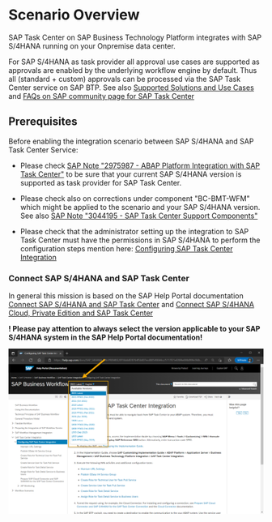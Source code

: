 # Scenario Overview


SAP Task Center on SAP Business Technology Platform integrates with SAP S/4HANA running on your Onpremise data center.

For SAP S/4HANA as task provider all approval use cases are supported as approvals are enabled by the underlying workflow engine by default. Thus all (standard + custom) approvals can be processed via the SAP Task Center service on SAP BTP. See also [Supported Solutions and Use Cases](https://help.sap.com/docs/TASK_CENTER/08cbda59b4954e93abb2ec85f1db399d/758209c5763840b3bce63327a02debbb.html) and [FAQs on SAP community page for SAP Task Center ](https://community.sap.com/topics/task-center/faq)
## Prerequisites
Before enabling the integration scenario between SAP S/4HANA and SAP Task Center Service:

* Please check [SAP Note "2975987 - ABAP Platform Integration with SAP Task Center"](https://launchpad.support.sap.com/#/notes/2975987) to be sure that your current SAP S/4HANA version is supported as task provider for SAP Task Center.

* Please check also on corrections under component "BC-BMT-WFM" which might be applied to the scenario and your SAP S/4HANA version. See also [SAP Note "3044195 - SAP Task Center Support Components"](https://launchpad.support.sap.com/#/notes/3044195)

* Please check that the administrator setting up the integration to SAP Task Center must have the permissions in SAP S/4HANA to perform the configuration steps mention here: [Configuring SAP Task Center Integration](https://help.sap.com/docs/SAP_S4HANA_ON-PREMISE/0f18dddf28764f5b807ecd80549044cc/5117f21ef28f4e698d99fe3fdbc1be2a.html?version=latest)
### Connect SAP S/4HANA and SAP Task Center

In general this mission is based on the SAP Help Portal documentation [Connect SAP S/4HANA and SAP Task Center](https://help.sap.com/docs/TASK_CENTER/08cbda59b4954e93abb2ec85f1db399d/143af9bb452f4aa5a9980035d9edee5b.html) and [Connect SAP S/4HANA Cloud, Private Edition and SAP Task Center](https://help.sap.com/docs/TASK_CENTER/08cbda59b4954e93abb2ec85f1db399d/50ce13335bb4404cb0eddebb37de0855.html?version=Cloud)

**! Please pay attention to always select the version applicable to your SAP S/4HANA system in the SAP Help Portal documentation!**

![SAP Help - Version selection](images/s4h_sap-help-business-workflow_sap-help_version_selection.png)
